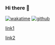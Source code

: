 ### Hi there 👋

[![wakatime](https://wakatime.com/badge/user/609e9763-1603-4ffa-b11a-a41d2d127805.svg)](https://wakatime.com/@609e9763-1603-4ffa-b11a-a41d2d127805)
[![github](https://img.shields.io/github/followers/tickflag?logo=github&style=plastic)](https://github.com/tickflag?tab=followers)

[link1](https://docs.yandex.ru/docs/view?url=ya-disk-public%3A%2F%2Fr6zsMVdCYpP9EjWWy5k7ChlLwgcZylRzAgK%2FL%2BYw42RsakKvnBpKRapi%2BOoXCJmnq%2FJ6bpmRyOJonT3VoXnDag%3D%3D&name=MC.docx&nosw=1)

[link2](https://disk.yandex.ru/d/CDrVZTtGZrIqJQ)
<!--
**tickflag/tickflag** is a ✨ _special_ ✨ repository because its `README.md` (this file) appears on your GitHub profile.
[](url)
Here are some ideas to get you started:

- 🔭 I’m currently working on ...
- 🌱 I’m currently learning ...
- 👯 I’m looking to collaborate on ...
- 🤔 I’m looking for help with ...
- 💬 Ask me about ...
- 📫 How to reach me: ...
- 😄 Pronouns: ...
- ⚡ Fun fact: ...
-->
